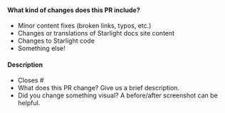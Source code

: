 <!-- Thank you for opening a PR! We really appreciate you taking the time to help out 🙌 -->

#### What kind of changes does this PR include?

<!-- Delete any that don’t apply -->

- Minor content fixes (broken links, typos, etc.)
- Changes or translations of Starlight docs site content
- Changes to Starlight code
- Something else!

#### Description

- Closes # <!-- Add an issue number if this PR will close it. -->
- What does this PR change? Give us a brief description.
- Did you change something visual? A before/after screenshot can be helpful.

<!--
Here’s what will happen next:
One or more of our maintainers will take a look and may ask you to make changes.
We try to be responsive, but don’t worry if this takes a day or two.
-->
